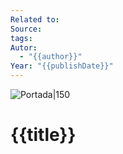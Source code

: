 ```yaml
---
Related to: 
Source: 
tags: 
Autor:
  - "{{author}}"
Year: "{{publishDate}}"
---
```


![Portada|150]({{coverUrl}})

# {{title}}
